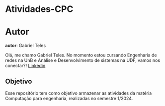 # Atividades-CPC

# Autor

**autor**: Gabriel Teles


Olá, me chamo Gabriel Teles. No momento estou cursando Engenharia de redes na UnB e Análise e Desenvolvimento de sistemas na UDF, vamos nos conectar?! [Linkedin](https://www.linkedin.com/in/gabriel--teles/). 

## Objetivo

Esse repositório tem como objetivo armazenar as atividades da matéria Computação para engenharia, realizadas no semestre 1/2024.